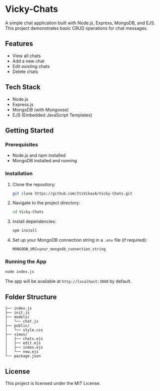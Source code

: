# Vicky-Chats

A simple chat application built with Node.js, Express, MongoDB, and EJS. This project demonstrates basic CRUD operations for chat messages.

## Features
- View all chats
- Add a new chat
- Edit existing chats
- Delete chats

## Tech Stack
- Node.js
- Express.js
- MongoDB (with Mongoose)
- EJS (Embedded JavaScript Templates)

## Getting Started

### Prerequisites
- Node.js and npm installed
- MongoDB installed and running

### Installation
1. Clone the repository:
   ```sh
   git clone https://github.com/ItsVikasA/Vicky-Chats.git
   ```
2. Navigate to the project directory:
   ```sh
   cd Vicky-Chats
   ```
3. Install dependencies:
   ```sh
   npm install
   ```
4. Set up your MongoDB connection string in a `.env` file (if required):
   ```env
   MONGODB_URI=your_mongodb_connection_string
   ```

### Running the App
```sh
node index.js
```

The app will be available at `http://localhost:3000` by default.

## Folder Structure
```
├── index.js
├── init.js
├── models/
│   └── chat.js
├── public/
│   └── style.css
├── views/
│   ├── chats.ejs
│   ├── edit.ejs
│   ├── index.ejs
│   └── new.ejs
└── package.json
```

## License
This project is licensed under the MIT License.
